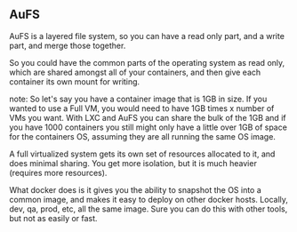 ##  AuFS

AuFS is a layered file system, so you can have a read only part, and a write part, and merge those together.

So you could have the common parts of the operating system as read only, which are shared amongst all of your containers, and then give each container its own mount for writing.

note:
So let's say you have a container image that is 1GB in size. If you wanted to use a Full VM, you would need to have 1GB times x number of VMs you want. With LXC and AuFS you can share the bulk of the 1GB and if you have 1000 containers you still might only have a little over 1GB of space for the containers OS, assuming they are all running the same OS image.

A full virtualized system gets its own set of resources allocated to it, and does minimal sharing. You get more isolation, but it is much heavier (requires more resources).

What docker does is it gives you the ability to snapshot the OS into a common image, and makes it easy to deploy on other docker hosts. Locally, dev, qa, prod, etc, all the same image. Sure you can do this with other tools, but not as easily or fast.
